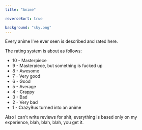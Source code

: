 ```yaml
---
title: "Anime"

reverseSort: true

background: "sky.png"
---
```


Every anime I've ever seen is described and rated here.

The rating system is about as follows:

* 10 - Masterpiece
* 9 - Masterpiece, but something is fucked up
* 8 - Awesome
* 7 - Very good
* 6 - Good
* 5 - Average
* 4 - Crappy
* 3 - Bad
* 2 - Very bad
* 1 - CrazyBus turned into an anime

Also I can't write reviews for shit, everything is based only on my
experience, blah, blah, blah, you get it.
